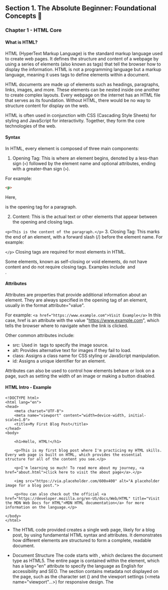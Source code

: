 ## Section 1. The Absolute Beginner: Foundational Concepts 👶

### Chapter 1 - HTML Core

#### What is HTML?

HTML (HyperText Markup Language) is the standard markup language used to create web pages. 
It defines the structure and content of a webpage by using a series of elements (also known as tags) that tell the browser how to display the information.
HTML is not a programming language but a markup language, meaning it uses tags to define elements within a document.

HTML documents are made up of elements such as headings, paragraphs, links, images, and more. 
These elements can be nested inside one another to create complex layouts. 
Every webpage on the internet has an HTML file that serves as its foundation. 
Without HTML, there would be no way to structure content for display on the web.

HTML is often used in conjunction with CSS (Cascading Style Sheets) for styling and JavaScript for interactivity. 
Together, they form the core technologies of the web.

#### Syntax

In HTML, every element is composed of three main components:

1. Opening Tag: This is where an element begins, denoted by a less-than sign (`<`) followed by the element name and optional attributes, ending with a greater-than sign (`>`).

For example:
   ```html
   <p>
   ```
Here, <p> is the opening tag for a paragraph.

2. Content: This is the actual text or other elements that appear between the opening and closing tags.

`<p>This is the content of the paragraph.</p>`
3. Closing Tag: This marks the end of an element, with a forward slash (/) before the element name. For example:

`</p>`
Closing tags are required for most elements in HTML.

Some elements, known as self-closing or void elements, do not have content and do not require closing tags.
Examples include <img> and <br>.

#### Attributes
Attributes are properties that provide additional information about an element. 
They are always specified in the opening tag of an element, usually in the format attribute="value". 

For example:
`<a href="https://www.example.com">Visit Example</a>`
In this case, href is an attribute with the value "https://www.example.com", which tells the browser where to navigate when the link is clicked.

Other common attributes include:
* src: Used in <img> tags to specify the image source.
* alt: Provides alternative text for images if they fail to load.
* class: Assigns a class name for CSS styling or JavaScript manipulation.
* id: Assigns a unique identifier for an element.

Attributes can also be used to control how elements behave or look on a page, such as setting the width of an image or making a button disabled.

#### HTML Intro - Example
```
<!DOCTYPE html>
<html lang="en">
<head>
    <meta charset="UTF-8">
    <meta name="viewport" content="width=device-width, initial-scale=1.0">
    <title>My First Blog Post</title>
</head>
<body>

    <h1>Hello, HTML!</h1>

    <p>This is my first blog post where I'm practicing my HTML skills. Every web page is built on HTML, which provides the essential structure for all of the content you see.</p>

    <p>I'm learning so much! To read more about my journey, <a href="about.html">click here to visit the about page</a>.</p>

    <img src="https://via.placeholder.com/600x400" alt="A placeholder image for a blog post.">

    <p>You can also check out the official <a href="https://developer.mozilla.org/en-US/docs/Web/HTML" title="Visit the MDN Web Docs for HTML">MDN HTML documentation</a> for more information on the language.</p>

</body>
</html>
```

* The HTML code provided creates a single web page, likely for a blog post, by using fundamental HTML syntax and attributes.
It demonstrates how different elements are structured to form a complete, readable document.

* Document Structure
The code starts with <!DOCTYPE html>, which declares the document type as HTML5.
The entire page is contained within the <html> element, which has a lang="en" attribute to specify the language as English for accessibility and SEO.
The <head> section contains metadata not displayed on the page, such as the character set (<meta charset="UTF-8">) and the viewport settings (<meta name="viewport"...>) for responsive design.
The <title> tag sets the title that appears in the browser tab. The visible content of the page is all placed within the <body> element.

* Elements, Syntax, and Attributes

Within the body, the code uses various elements to structure content.
The `<h1>` tag defines the main heading of the page.
 This demonstrates the core HTML syntax of an opening tag (`<h1>`), content (Hello, HTML!), and a closing tag (`a`).
The <p> tags are used for paragraphs of text, further illustrating this fundamental syntax.

The code also effectively uses attributes to add properties to elements. 
The <a> (anchor) tag creates a hyperlink, and its href attribute specifies the URL of the destination page, in this case, a file named about.html within the same project. 
The <img> tag, a self-closing element, uses the src attribute to define the source of the image file and the alt attribute to provide a text description for screen readers or if the image fails to load. 
Finally, a title attribute on the second <a> tag provides extra information that appears as a tooltip when a user hovers over the link. 
The comments within the code (using ``) provide human-readable explanations of the purpose of each element.


#### HTML Core Questions
1. What does HTML stand for?
2. What are the three main parts of an HTML element?
3. Why are closing tags important in HTML?
4. Can all HTML elements be closed with a closing tag? Explain.
5. What is the purpose of attributes in HTML?
6. Give two examples of attributes and their usage.
7. How do you create a hyperlink in HTML using the <a> tag?
8. What is the difference between src and href attributes?
9. Why might you use an alt attribute in an image tag?
10. How do you define a paragraph in HTML?